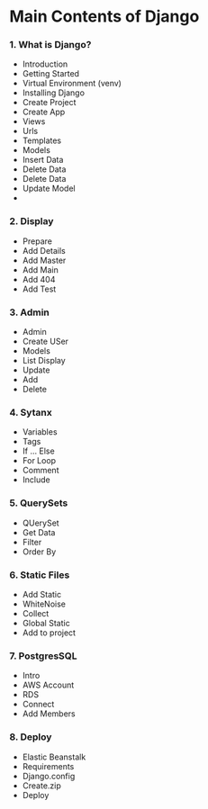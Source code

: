 # Main Contents of Django
### 1. What is Django?
- Introduction
- Getting Started
- Virtual Environment (venv)
- Installing Django
- Create Project
- Create App
- Views
- Urls
- Templates
- Models
- Insert Data
- Delete Data
- Delete Data
- Update Model
-
### 2. Display
- Prepare
- Add Details
- Add Master
- Add Main
- Add 404
- Add Test

### 3. Admin
- Admin
- Create USer
- Models
- List Display
- Update
- Add
- Delete

### 4. Sytanx
- Variables
- Tags
- If ... Else
- For Loop
- Comment
- Include

### 5. QuerySets
- QUerySet
- Get Data
- Filter
- Order By

### 6. Static Files
- Add Static
- WhiteNoise
- Collect
- Global Static
- Add to project

### 7. PostgresSQL
- Intro
- AWS Account
- RDS
- Connect
- Add Members

### 8. Deploy
- Elastic Beanstalk
- Requirements
- Django.config
- Create.zip
- Deploy
